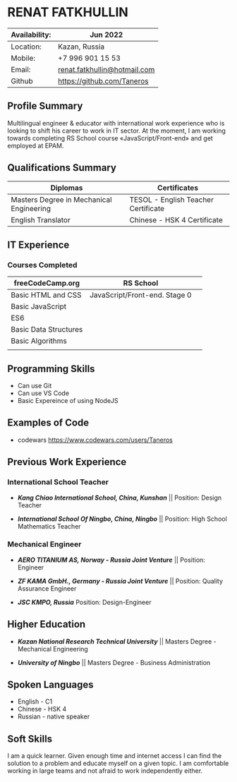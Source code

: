 # RENAT FATKHULLIN

| Availability: | Jun 2022 |
| ------------ | ------------ |
| Location: | Kazan, Russia |
| Mobile: | +7 996 901 15 53 |
| Email: | renat.fatkhullin@hotmail.com |
| Github| https://github.com/Taneros |

## Profile Summary
Multilingual engineer & educator with international work experience who is looking to shift his career to work in IT sector. At the moment, I am working towards completing RS School course «JavaScript/Front-end» and get employed at EPAM.

## Qualifications Summary

|Diplomas | Certificates |
| ------------ | ------------ |
|Masters Degree in Mechanical Engineering| TESOL - English Teacher Certificate |
|English Translator|Chinese - HSK 4 Certificate|

## IT Experience

### Courses Completed

| freeCodeCamp.org  | RS School  |   |
| ------------ | ------------ | ------------ |
| Basic HTML and CSS| JavaScript/Front-end. Stage 0 |
Basic JavaScript | 
ES6 |
Basic Data Structures |
Basic Algorithms |
|   |   |

## Programming Skills

- Can use Git
- Can use VS Code
- Basic Expereince of using NodeJS

## Examples of Code

- codewars https://www.codewars.com/users/Taneros

## Previous Work Experience

### International School Teacher

- ***Kang Chiao International School, China, Kunshan*** ||
Position: Design Teacher

- ***International School Of Ningbo, China, Ningbo*** ||
Position: High School Mathematics Teacher

### Mechanical Engineer
- ***AERO TITANIUM AS, Norway - Russia Joint Venture*** ||
Position: Engineer

- ***ZF KAMA GmbH., Germany - Russia Joint Venture*** ||
Position: Quality Assurance Engineer

- ***JSC KMPO, Russia***
Position: Design-Engineer

## Higher Education
- ***Kazan National Research Technical University*** ||
Masters Degree - Mechanical Engineering

- ***University of Ningbo*** ||
Masters Degree - Business Administration

## Spoken Languages
- English - C1
- Chinese - HSK 4
- Russian - native speaker

## Soft Skills

I am a quick learner. Given enough time and internet access I can find the solution to a problem and educate myself on a given topic. I am comfortable working in large teams and not afraid to work independently either.
